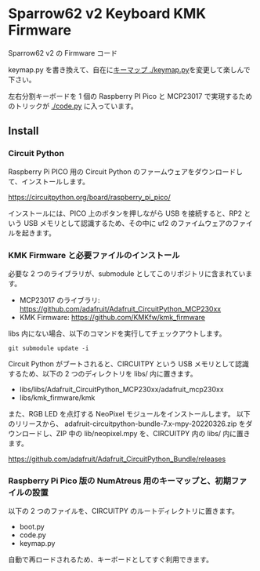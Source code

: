 # Sparrow62 v2 Keyboard KMK Firmware

Sparrow62 v2 の Firmware コード

keymap.py を書き換えて、自在に[キーマップ ./keymap.py](./keymap.py)を変更して楽しんで下さい。

左右分割キーボードを 1 個の Raspberry PI Pico と MCP23017 で実現するためのトリックが [./code.py](./code.py) に入っています。

## Install

### Circuit Python

Raspberry Pi PICO 用の Circuit Python のファームウェアをダウンロードして、インストールします。

https://circuitpython.org/board/raspberry_pi_pico/

インストールには、PICO 上のボタンを押しながら USB を接続すると、RP2 という USB メモリとして認識するため、その中に uf2 のファイムウェアのファイルを起きます。

### KMK Firmware と必要ファイルのインストール

必要な 2 つのライブラリが、submodule としてこのリポジトリに含まれています。

- MCP23017 のライブラリ: https://github.com/adafruit/Adafruit_CircuitPython_MCP230xx
- KMK Firmware: https://github.com/KMKfw/kmk_firmware

libs 内にない場合、以下のコマンドを実行してチェックアウトします。

```
git submodule update -i
```

Circuit Python がブートされると、CIRCUITPY という USB メモリとして認識するため、以下の 2 つのディレクトリを libs/ 内に置きます。

- libs/libs/Adafruit_CircuitPython_MCP230xx/adafruit_mcp230xx
- libs/kmk_firmware/kmk

また、RGB LED を点灯する NeoPixel モジュールをインストールします。
以下のリリースから、 adafruit-circuitpython-bundle-7.x-mpy-20220326.zip をダウンロードし、ZIP 中の lib/neopixel.mpy を、CIRCUITPY 内の libs/ 内に置きます。

https://github.com/adafruit/Adafruit_CircuitPython_Bundle/releases

### Raspberry Pi Pico 版の NumAtreus 用のキーマップと、初期ファイルの設置

以下の 2 つのファイルを、CIRCUITPY のルートディレクトリに置きます。

- boot.py
- code.py
- keymap.py

自動で再ロードされるため、キーボードとしてすぐ利用できます。
